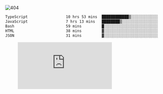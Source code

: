 ![404](https://user-images.githubusercontent.com/378023/89412096-6f759d80-d761-11ea-8c57-84b30ef3f2b1.png)
<!--START_SECTION:waka-->

```txt
TypeScript                 10 hrs 53 mins  ████████████▒░░░░░░░░░░░░   49.99 %
JavaScript                 7 hrs 13 mins   ████████▒░░░░░░░░░░░░░░░░   33.20 %
Bash                       59 mins         █░░░░░░░░░░░░░░░░░░░░░░░░   04.57 %
HTML                       38 mins         ▓░░░░░░░░░░░░░░░░░░░░░░░░   02.97 %
JSON                       31 mins         ▓░░░░░░░░░░░░░░░░░░░░░░░░   02.42 %
```

<!--END_SECTION:waka-->
<figure><embed src="https://wakatime.com/share/@018b853e-267a-435d-a858-33e2b098b9d7/f3c3aa68-553a-4373-a9f9-2d456f62f780.svg"></embed></figure>
